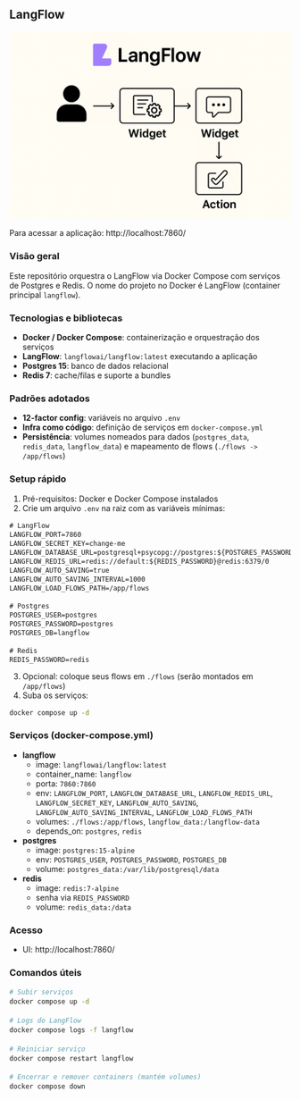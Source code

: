 ## LangFlow

![Run LangChain Locally](docs/img/lang_flow.png)

Para acessar a aplicação: http://localhost:7860/

### Visão geral

Este repositório orquestra o LangFlow via Docker Compose com serviços de Postgres e Redis. O nome do projeto no Docker é LangFlow (container principal `langflow`).

### Tecnologias e bibliotecas

- **Docker / Docker Compose**: containerização e orquestração dos serviços
- **LangFlow**: `langflowai/langflow:latest` executando a aplicação
- **Postgres 15**: banco de dados relacional
- **Redis 7**: cache/filas e suporte a bundles

### Padrões adotados

- **12-factor config**: variáveis no arquivo `.env`
- **Infra como código**: definição de serviços em `docker-compose.yml`
- **Persistência**: volumes nomeados para dados (`postgres_data`, `redis_data`, `langflow_data`) e mapeamento de flows (`./flows -> /app/flows`)

### Setup rápido

1. Pré-requisitos: Docker e Docker Compose instalados
2. Crie um arquivo `.env` na raiz com as variáveis mínimas:

```env
# LangFlow
LANGFLOW_PORT=7860
LANGFLOW_SECRET_KEY=change-me
LANGFLOW_DATABASE_URL=postgresql+psycopg://postgres:${POSTGRES_PASSWORD}@postgres:5432/${POSTGRES_DB}
LANGFLOW_REDIS_URL=redis://default:${REDIS_PASSWORD}@redis:6379/0
LANGFLOW_AUTO_SAVING=true
LANGFLOW_AUTO_SAVING_INTERVAL=1000
LANGFLOW_LOAD_FLOWS_PATH=/app/flows

# Postgres
POSTGRES_USER=postgres
POSTGRES_PASSWORD=postgres
POSTGRES_DB=langflow

# Redis
REDIS_PASSWORD=redis
```

3. Opcional: coloque seus flows em `./flows` (serão montados em `/app/flows`)
4. Suba os serviços:

```bash
docker compose up -d
```

### Serviços (docker-compose.yml)

- **langflow**
  - image: `langflowai/langflow:latest`
  - container_name: `langflow`
  - porta: `7860:7860`
  - env: `LANGFLOW_PORT`, `LANGFLOW_DATABASE_URL`, `LANGFLOW_REDIS_URL`, `LANGFLOW_SECRET_KEY`, `LANGFLOW_AUTO_SAVING`, `LANGFLOW_AUTO_SAVING_INTERVAL`, `LANGFLOW_LOAD_FLOWS_PATH`
  - volumes: `./flows:/app/flows`, `langflow_data:/langflow-data`
  - depends_on: `postgres`, `redis`
- **postgres**
  - image: `postgres:15-alpine`
  - env: `POSTGRES_USER`, `POSTGRES_PASSWORD`, `POSTGRES_DB`
  - volume: `postgres_data:/var/lib/postgresql/data`
- **redis**
  - image: `redis:7-alpine`
  - senha via `REDIS_PASSWORD`
  - volume: `redis_data:/data`

### Acesso

- UI: http://localhost:7860/

### Comandos úteis

```bash
# Subir serviços
docker compose up -d

# Logs do LangFlow
docker compose logs -f langflow

# Reiniciar serviço
docker compose restart langflow

# Encerrar e remover containers (mantém volumes)
docker compose down
```
